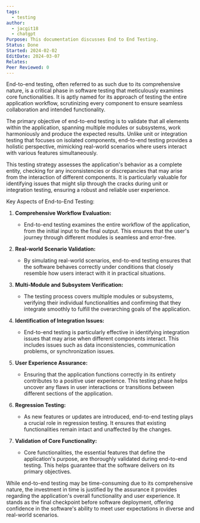 ```yaml
---
tags:
  - testing
author:
  - jacgit18
  - chatgpt
Purpose: This documentation discusses End to End Testing.
Status: Done
Started: 2024-02-02
EditDate: 2024-03-07
Relates: 
Peer Reviewed: 0
---
```

End-to-end testing, often referred to as such due to its comprehensive nature, is a critical phase in software testing that meticulously examines core functionalities. It is aptly named for its approach of testing the entire application workflow, scrutinizing every component to ensure seamless collaboration and intended functionality.

The primary objective of end-to-end testing is to validate that all elements within the application, spanning multiple modules or subsystems, work harmoniously and produce the expected results. Unlike unit or integration testing that focuses on isolated components, end-to-end testing provides a holistic perspective, mimicking real-world scenarios where users interact with various features simultaneously.

This testing strategy assesses the application's behavior as a complete entity, checking for any inconsistencies or discrepancies that may arise from the interaction of different components. It is particularly valuable for identifying issues that might slip through the cracks during unit or integration testing, ensuring a robust and reliable user experience.

Key Aspects of End-to-End Testing:

1. **Comprehensive Workflow Evaluation:**
   - End-to-end testing examines the entire workflow of the application, from the initial input to the final output. This ensures that the user's journey through different modules is seamless and error-free.

2. **Real-world Scenario Validation:**
   - By simulating real-world scenarios, end-to-end testing ensures that the software behaves correctly under conditions that closely resemble how users interact with it in practical situations.

3. **Multi-Module and Subsystem Verification:**
   - The testing process covers multiple modules or subsystems, verifying their individual functionalities and confirming that they integrate smoothly to fulfill the overarching goals of the application.

4. **Identification of Integration Issues:**
   - End-to-end testing is particularly effective in identifying integration issues that may arise when different components interact. This includes issues such as data inconsistencies, communication problems, or synchronization issues.

5. **User Experience Assurance:**
   - Ensuring that the application functions correctly in its entirety contributes to a positive user experience. This testing phase helps uncover any flaws in user interactions or transitions between different sections of the application.

6. **Regression Testing:**
   - As new features or updates are introduced, end-to-end testing plays a crucial role in regression testing. It ensures that existing functionalities remain intact and unaffected by the changes.

7. **Validation of Core Functionality:**
   - Core functionalities, the essential features that define the application's purpose, are thoroughly validated during end-to-end testing. This helps guarantee that the software delivers on its primary objectives.

While end-to-end testing may be time-consuming due to its comprehensive nature, the investment in time is justified by the assurance it provides regarding the application's overall functionality and user experience. It stands as the final checkpoint before software deployment, offering confidence in the software's ability to meet user expectations in diverse and real-world scenarios.